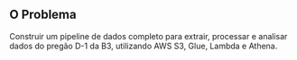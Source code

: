 ## O Problema

Construir um pipeline de dados completo para extrair, processar e analisar dados do pregão D-1 da B3, utilizando AWS S3, Glue, Lambda e Athena.
